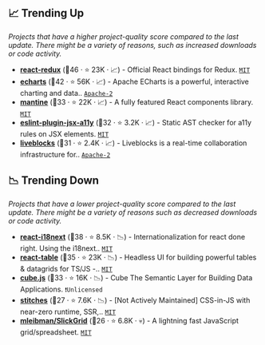## 📈 Trending Up

_Projects that have a higher project-quality score compared to the last update. There might be a variety of reasons, such as increased downloads or code activity._

- <b><a href="https://github.com/reduxjs/react-redux">react-redux</a></b> (🥇46 ·  ⭐ 23K · 📈) - Official React bindings for Redux. <code><a href="http://bit.ly/34MBwT8">MIT</a></code>
- <b><a href="https://github.com/apache/echarts">echarts</a></b> (🥈42 ·  ⭐ 56K · 📈) - Apache ECharts is a powerful, interactive charting and data.. <code><a href="http://bit.ly/3nYMfla">Apache-2</a></code>
- <b><a href="https://github.com/mantinedev/mantine">mantine</a></b> (🥉33 ·  ⭐ 22K · 📈) - A fully featured React components library. <code><a href="http://bit.ly/34MBwT8">MIT</a></code>
- <b><a href="https://github.com/jsx-eslint/eslint-plugin-jsx-a11y">eslint-plugin-jsx-a11y</a></b> (🥉32 ·  ⭐ 3.2K · 📈) - Static AST checker for a11y rules on JSX elements. <code><a href="http://bit.ly/34MBwT8">MIT</a></code>
- <b><a href="https://github.com/liveblocks/liveblocks">liveblocks</a></b> (🥉31 ·  ⭐ 2.4K · 📈) - Liveblocks is a real-time collaboration infrastructure for.. <code><a href="http://bit.ly/3nYMfla">Apache-2</a></code>

## 📉 Trending Down

_Projects that have a lower project-quality score compared to the last update. There might be a variety of reasons such as decreased downloads or code activity._

- <b><a href="https://github.com/i18next/react-i18next">react-i18next</a></b> (🥈38 ·  ⭐ 8.5K · 📉) - Internationalization for react done right. Using the i18next.. <code><a href="http://bit.ly/34MBwT8">MIT</a></code>
- <b><a href="https://github.com/TanStack/table">react-table</a></b> (🥈35 ·  ⭐ 23K · 📉) - Headless UI for building powerful tables & datagrids for TS/JS -.. <code><a href="http://bit.ly/34MBwT8">MIT</a></code>
- <b><a href="https://github.com/cube-js/cube">cube.js</a></b> (🥉33 ·  ⭐ 16K · 📉) - Cube The Semantic Layer for Building Data Applications. <code>❗Unlicensed</code>
- <b><a href="https://github.com/stitchesjs/stitches">stitches</a></b> (🥉27 ·  ⭐ 7.6K · 📉) - [Not Actively Maintained] CSS-in-JS with near-zero runtime, SSR,.. <code><a href="http://bit.ly/34MBwT8">MIT</a></code>
- <b><a href="https://github.com/mleibman/SlickGrid">mleibman/SlickGrid</a></b> (🥉26 ·  ⭐ 6.8K · 💀) - A lightning fast JavaScript grid/spreadsheet. <code><a href="http://bit.ly/34MBwT8">MIT</a></code>

